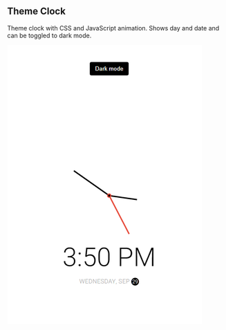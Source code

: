 ## Theme Clock

Theme clock with CSS and JavaScript animation. Shows day and date and can be toggled to dark mode.

![Theme Clock](theme-clock.png)
